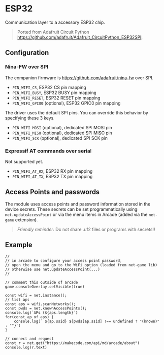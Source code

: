# ESP32

Communication layer to a accessory ESP32 chip.

> Ported from Adafruit Circuit Python 
https://github.com/adafruit/Adafruit_CircuitPython_ESP32SPI.

## Configuration

### Nina-FW over SPI

The companion firmware is https://github.com/adafruit/nina-fw over SPI.

* ``PIN_WIFI_CS``, ESP32 CS pin mapping
* ``PIN_WIFI_BUSY``, ESP32 BUSY pin mapping
* ``PIN_WIFI_RESET``, ESP32 RESET pin mapping
* ``PIN_WIFI_GPIO0`` (optional), ESP32 GPIO0 pin mapping

The driver uses the default SPI pins. You can override this behavior by specifying these 3 keys.

* ``PIN_WIFI_MOSI`` (optional), dedicated SPI MOSI pin
* ``PIN_WIFI_MISO`` (optional), dedicated SPI MISO pin
* ``PIN_WIFI_SCK`` (optional), dedicated SPI SCK pin

### Expressif AT commands over serial

Not supported yet.

* ``PIN_WIFI_AT_RX``, ESP32 RX pin mapping
* ``PIN_WIFI_AT_TX``, ESP32 TX pin mapping

## Access Points and passwords

The module uses access points and password information stored in the device secrets. These secrets can be set programmatically using ``net.updateAccessPoint`` or via the menu items in Arcade (added via the ``net-game`` extension).

> *Friendly reminder:* Do not share .uf2 files or programs with secrets!!

## Example

```
//
// in arcade to configure your access point password,
// open the menu and go to the WiFi option (loaded from net-game lib)
// otherwise use net.updateAccessPoint(...)
//

// comment this outside of arcade
game.consoleOverlay.setVisible(true)

const wifi = net.instance();
// list aps
const aps = wifi.scanNetworks();
const pwds = net.knownAccessPoints();
console.log(`APs (${aps.length}`)
for(const ap of aps) {
    console.log(` ${ap.ssid} ${pwds[ap.ssid] !== undefined ? "(known)" : ""}`)
}

// connect and request
const r = net.get("https://makecode.com/api/md/arcade/about")
console.log(r.text)
```